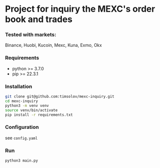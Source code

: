 # Project for inquiry the MEXC's order book and trades

### Tested with markets:
Binance,
Huobi,
Kucoin,
Mexc,
Kuna,
Exmo,
Okx


### Requirements

- python >= 3.7.0
- pip >= 22.3.1

### Installation

```bash
git clone git@github.com:timsolov/mexc-inquiry.git
cd mexc-inquiry
python3 -m venv venv
source venv/bin/activate
pip install -r requirements.txt
```

### Configuration

see `config.yaml`

### Run

```bash
python3 main.py
```

